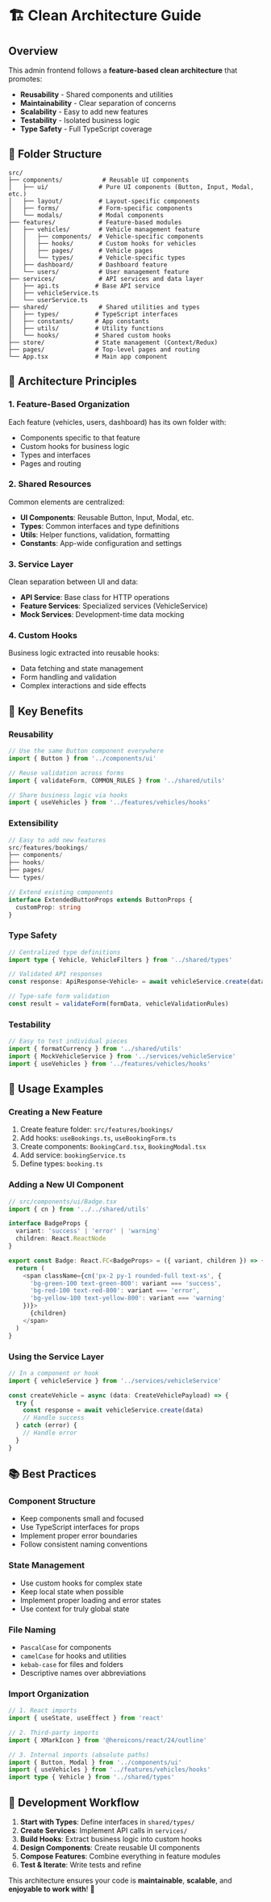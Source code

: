 # 🏗️ Clean Architecture Guide

## Overview
This admin frontend follows a **feature-based clean architecture** that promotes:
- **Reusability** - Shared components and utilities
- **Maintainability** - Clear separation of concerns  
- **Scalability** - Easy to add new features
- **Testability** - Isolated business logic
- **Type Safety** - Full TypeScript coverage

## 📁 Folder Structure

```
src/
├── components/           # Reusable UI components
│   ├── ui/              # Pure UI components (Button, Input, Modal, etc.)
│   ├── layout/          # Layout-specific components
│   ├── forms/           # Form-specific components
│   └── modals/          # Modal components
├── features/            # Feature-based modules
│   ├── vehicles/        # Vehicle management feature
│   │   ├── components/  # Vehicle-specific components
│   │   ├── hooks/       # Custom hooks for vehicles
│   │   ├── pages/       # Vehicle pages
│   │   └── types/       # Vehicle-specific types
│   ├── dashboard/       # Dashboard feature
│   └── users/           # User management feature
├── services/            # API services and data layer
│   ├── api.ts          # Base API service
│   ├── vehicleService.ts
│   └── userService.ts
├── shared/              # Shared utilities and types
│   ├── types/          # TypeScript interfaces
│   ├── constants/      # App constants
│   ├── utils/          # Utility functions
│   └── hooks/          # Shared custom hooks
├── store/              # State management (Context/Redux)
├── pages/              # Top-level pages and routing
└── App.tsx             # Main app component
```

## 🧱 Architecture Principles

### 1. **Feature-Based Organization**
Each feature (vehicles, users, dashboard) has its own folder with:
- Components specific to that feature
- Custom hooks for business logic
- Types and interfaces
- Pages and routing

### 2. **Shared Resources**
Common elements are centralized:
- **UI Components**: Reusable Button, Input, Modal, etc.
- **Types**: Common interfaces and type definitions
- **Utils**: Helper functions, validation, formatting
- **Constants**: App-wide configuration and settings

### 3. **Service Layer**
Clean separation between UI and data:
- **API Service**: Base class for HTTP operations
- **Feature Services**: Specialized services (VehicleService)
- **Mock Services**: Development-time data mocking

### 4. **Custom Hooks**
Business logic extracted into reusable hooks:
- Data fetching and state management
- Form handling and validation
- Complex interactions and side effects

## 🎯 Key Benefits

### **Reusability**
```typescript
// Use the same Button component everywhere
import { Button } from '../components/ui'

// Reuse validation across forms
import { validateForm, COMMON_RULES } from '../shared/utils'

// Share business logic via hooks
import { useVehicles } from '../features/vehicles/hooks'
```

### **Extensibility**
```typescript
// Easy to add new features
src/features/bookings/
├── components/
├── hooks/
├── pages/
└── types/

// Extend existing components
interface ExtendedButtonProps extends ButtonProps {
  customProp: string
}
```

### **Type Safety**
```typescript
// Centralized type definitions
import type { Vehicle, VehicleFilters } from '../shared/types'

// Validated API responses
const response: ApiResponse<Vehicle> = await vehicleService.create(data)

// Type-safe form validation
const result = validateForm(formData, vehicleValidationRules)
```

### **Testability**
```typescript
// Easy to test individual pieces
import { formatCurrency } from '../shared/utils'
import { MockVehicleService } from '../services/vehicleService'
import { useVehicles } from '../features/vehicles/hooks'
```

## 🚀 Usage Examples

### **Creating a New Feature**
1. Create feature folder: `src/features/bookings/`
2. Add hooks: `useBookings.ts`, `useBookingForm.ts`
3. Create components: `BookingCard.tsx`, `BookingModal.tsx`
4. Add service: `bookingService.ts`
5. Define types: `booking.ts`

### **Adding a New UI Component**
```typescript
// src/components/ui/Badge.tsx
import { cn } from '../../shared/utils'

interface BadgeProps {
  variant: 'success' | 'error' | 'warning'
  children: React.ReactNode
}

export const Badge: React.FC<BadgeProps> = ({ variant, children }) => {
  return (
    <span className={cn('px-2 py-1 rounded-full text-xs', {
      'bg-green-100 text-green-800': variant === 'success',
      'bg-red-100 text-red-800': variant === 'error',
      'bg-yellow-100 text-yellow-800': variant === 'warning'
    })}>
      {children}
    </span>
  )
}
```

### **Using the Service Layer**
```typescript
// In a component or hook
import { vehicleService } from '../services/vehicleService'

const createVehicle = async (data: CreateVehiclePayload) => {
  try {
    const response = await vehicleService.create(data)
    // Handle success
  } catch (error) {
    // Handle error
  }
}
```

## 📚 Best Practices

### **Component Structure**
- Keep components small and focused
- Use TypeScript interfaces for props
- Implement proper error boundaries
- Follow consistent naming conventions

### **State Management**
- Use custom hooks for complex state
- Keep local state when possible
- Implement proper loading and error states
- Use context for truly global state

### **File Naming**
- `PascalCase` for components
- `camelCase` for hooks and utilities
- `kebab-case` for files and folders
- Descriptive names over abbreviations

### **Import Organization**
```typescript
// 1. React imports
import { useState, useEffect } from 'react'

// 2. Third-party imports
import { XMarkIcon } from '@heroicons/react/24/outline'

// 3. Internal imports (absolute paths)
import { Button, Modal } from '../components/ui'
import { useVehicles } from '../features/vehicles/hooks'
import type { Vehicle } from '../shared/types'
```

## 🔧 Development Workflow

1. **Start with Types**: Define interfaces in `shared/types/`
2. **Create Services**: Implement API calls in `services/`
3. **Build Hooks**: Extract business logic into custom hooks
4. **Design Components**: Create reusable UI components
5. **Compose Features**: Combine everything in feature modules
6. **Test & Iterate**: Write tests and refine

This architecture ensures your code is **maintainable**, **scalable**, and **enjoyable to work with**! 🎉
